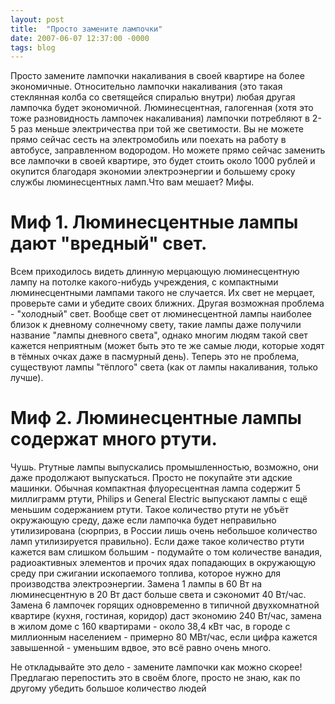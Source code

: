 ```yaml
---
layout: post
title:  "Просто замените лампочки"
date: 2007-06-07 12:37:00 -0000
tags: blog 
---
```


Просто замените лампочки накаливания в своей квартире на более экономичные. Относительно лампочки накаливания (это такая стеклянная колба со светящейся спиралью внутри) любая другая лампочка будет экономичной. Люминесцентная, галогенная (хотя это тоже разновидность лампочек накаливания) лампочки потребляют в 2-5 раз меньше электричества при той же светимости. Вы не можете прямо сейчас сесть на электромобиль или поехать на работу в автобусе, заправленном водородом. Но можете прямо сейчас заменить все лампочки в своей квартире, это будет стоить около 1000 рублей и окупится благодаря экономии электроэнергии и большему сроку службы люминесцентных ламп.Что вам мешает? Мифы.

# Миф 1. Люминесцентные лампы дают "вредный" свет.

Всем приходилось видеть длинную мерцающую люминесцентную лампу на потолке какого-нибудь учреждения, с компактными люминесцентными лампами такого не случается. Их свет не мерцает, проверьте сами и убедите своих ближних. Другая возможная проблема - "холодный" свет. Вообще свет от люминесцентной лампы наиболее близок к дневному солнечному свету, такие лампы даже получили название "лампы дневного света", однако многим людям такой свет кажется неприятным (может быть это те же самые люди, которые ходят в тёмных очках даже в пасмурный день). Теперь это не проблема, существуют лампы "тёплого" света (как от лампы накаливания, только лучше).

# Миф 2. Люминесцентные лампы содержат много ртути.

Чушь. Ртутные лампы выпускались промышленностью, возможно, они даже продолжают выпускаться. Просто не покупайте эти адские машинки. Обычная компактная флуоресцентная лампа содержит 5 миллиграмм ртути, Philips и General Electric выпускают лампы с ещё меньшим содержанием ртути. Такое количество ртути не убъёт окружающую среду, даже если лампочка будет неправильно утилизирована (сюрприз, в России лишь очень небольшое количество ламп утилизируется правильно). Если даже такое количество ртути кажется вам слишком большим - подумайте о том количестве ванадия, радиоактивных элементов и прочих ядах попадающих в окружающую среду при сжигании ископаемого топлива, которое нужно для производства электроэнергии. Замена 1 лампы в 60 Вт на люминесцентную в 20 Вт даст больше света и сэкономит 40 Вт/час. Замена 6 лампочек горящих одновременно в типичной двухкомнатной квартире (кухня, гостиная, коридор) даст экономию 240 Вт/час, замена в жилом доме с 160 квартирами - около 38,4 кВт час, в городе с миллионным населением - примерно 80 МВт/час, если цифра кажется завышенной - уменьшим вдвое, это всё равно очень много.

Не откладывайте это дело - замените лампочки как можно скорее! Предлагаю перепостить это в своём блоге, просто не знаю, как по другому убедить большое количество людей